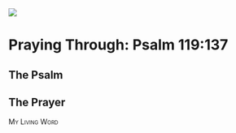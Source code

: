 <img class="intro-right" src="/images/art-paris-psalter.jpg">

<style>
  li {list-style-type: none;}
  p + ul {
    margin-top: -18px;
}
</style>

# Praying Through: Psalm 119:137

## The Psalm

## The Prayer

<div style="font-variant: small-caps;">
My Living Word
</div>

